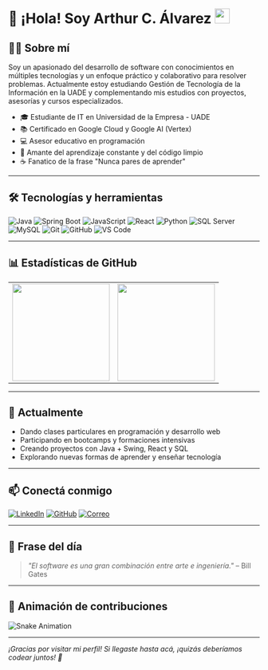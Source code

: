 # 👋 ¡Hola! Soy Arthur C. Álvarez <img src="https://media.giphy.com/media/hvRJCLFzcasrR4ia7z/giphy.gif" width="30px" />

## 🧑‍💻 Sobre mí

Soy un apasionado del desarrollo de software con conocimientos en múltiples tecnologías y un enfoque práctico y colaborativo para resolver problemas. Actualmente estoy estudiando Gestión de Tecnología de la Información en la UADE y complementando mis estudios con proyectos, asesorías y cursos especializados.

- 🎓 Estudiante de IT en Universidad de la Empresa - UADE  
- 📚 Certificado en Google Cloud y Google AI (Vertex)
- 💻 Asesor educativo en programación 
- 🧠 Amante del aprendizaje constante y del código limpio  
- ☕ Fanatico de la frase "Nunca pares de aprender"  

---

## 🛠️ Tecnologías y herramientas

![Java](https://img.shields.io/badge/-Java-333?style=flat&logo=java)
![Spring Boot](https://img.shields.io/badge/-SpringBoot-333?style=flat&logo=springboot)
![JavaScript](https://img.shields.io/badge/-JavaScript-333?style=flat&logo=javascript)
![React](https://img.shields.io/badge/-React-333?style=flat&logo=react)
![Python](https://img.shields.io/badge/-Python-333?style=flat&logo=python)
![SQL Server](https://img.shields.io/badge/-SQL%20Server-333?style=flat&logo=microsoft-sql-server)
![MySQL](https://img.shields.io/badge/-MySQL-333?style=flat&logo=mysql)
![Git](https://img.shields.io/badge/-Git-333?style=flat&logo=git)
![GitHub](https://img.shields.io/badge/-GitHub-333?style=flat&logo=github)
![VS Code](https://img.shields.io/badge/-VS%20Code-333?style=flat&logo=visual-studio-code)

---

## 📊 Estadísticas de GitHub

<table>
  <tr>
    <td>
      <img height="195px" src="https://github-readme-stats.vercel.app/api?username=arthurcalvarez&show_icons=true&theme=radical&hide_border=true&count_private=true" />
    </td>
    <td>
      <img height="195px" src="https://github-readme-stats.vercel.app/api/top-langs/?username=arthurcalvarez&layout=compact&theme=radical&hide_border=true" />
    </td>
  </tr>
</table>

---

## 🌱 Actualmente

- Dando clases particulares en programación y desarrollo web  
- Participando en bootcamps y formaciones intensivas  
- Creando proyectos con Java + Swing, React y SQL  
- Explorando nuevas formas de aprender y enseñar tecnología  

---

## 📫 Conectá conmigo

[![LinkedIn](https://img.shields.io/badge/-LinkedIn-blue?style=flat&logo=linkedin)](https://linkedin.com/in/arthurcalvarez)
[![GitHub](https://img.shields.io/badge/-GitHub-333?style=flat&logo=github)](https://github.com/arthurcalvarez)
[![Correo](https://img.shields.io/badge/-Email-333?style=flat&logo=gmail)](mailto:object.arthur@gmail.com)

---

## 🧠 Frase del día

> *"El software es una gran combinación entre arte e ingeniería."* – Bill Gates

---

## 🐍 Animación de contribuciones

![Snake Animation](https://github.com/arthurcalvarez/arthurcalvarez/blob/output/github-contribution-grid-snake.svg)

---

*¡Gracias por visitar mi perfil! Si llegaste hasta acá, ¡quizás deberíamos codear juntos! 🚀*
